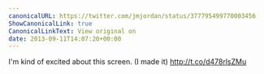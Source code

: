 ```yaml
---
canonicalURL: https://twitter.com/jmjordan/status/377795499770003456
ShowCanonicalLink: true
CanonicalLinkText: View original on
date: 2013-09-11T14:07:20+00:00
---
```

I'm kind of excited about this screen. (I made it) http://t.co/d478rlsZMu